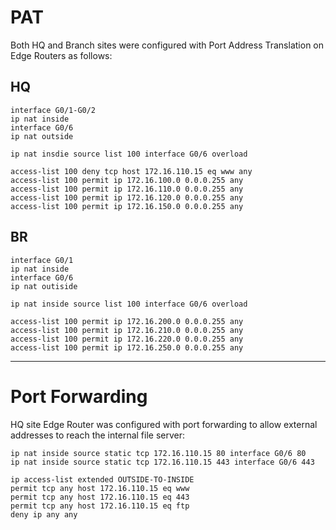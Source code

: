 # PAT

Both HQ and Branch sites were configured with Port Address Translation on Edge Routers as follows:
## HQ
```
interface G0/1-G0/2
ip nat inside
interface G0/6
ip nat outside
```
```
ip nat insdie source list 100 interface G0/6 overload
```
```
access-list 100 deny tcp host 172.16.110.15 eq www any
access-list 100 permit ip 172.16.100.0 0.0.0.255 any
access-list 100 permit ip 172.16.110.0 0.0.0.255 any
access-list 100 permit ip 172.16.120.0 0.0.0.255 any
access-list 100 permit ip 172.16.150.0 0.0.0.255 any
```


## BR
```
interface G0/1
ip nat inside
interface G0/6
ip nat outiside
```
```
ip nat inside source list 100 interface G0/6 overload
```
```
access-list 100 permit ip 172.16.200.0 0.0.0.255 any
access-list 100 permit ip 172.16.210.0 0.0.0.255 any
access-list 100 permit ip 172.16.220.0 0.0.0.255 any
access-list 100 permit ip 172.16.250.0 0.0.0.255 any
```

---

# Port Forwarding

HQ site Edge Router was configured with port forwarding to allow external addresses to reach the internal file server:

```
ip nat inside source static tcp 172.16.110.15 80 interface G0/6 80
ip nat inside source static tcp 172.16.110.15 443 interface G0/6 443
```
```
ip access-list extended OUTSIDE-TO-INSIDE
permit tcp any host 172.16.110.15 eq www
permit tcp any host 172.16.110.15 eq 443
permit tcp any host 172.16.110.15 eq ftp
deny ip any any
```
